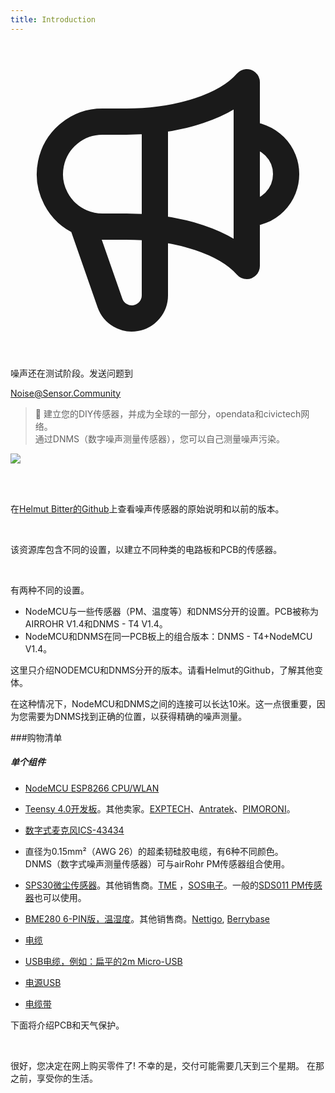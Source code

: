 ```yaml
---
title: Introduction
---
```


  <div class="max-w-screen-xl mx-auto pb-5">
    <div class="p-2 rounded-lg bg-indigo-100 shadow-lg sm:p-3">
    <div class="flex items-center">
          <span class="p-2 rounded-lg bg-indigo-500">
            <svg class="h-8 w-8 text-white" fill="none" viewBox="0 0 24 24" stroke="currentColor">
              <path stroke-linecap="round" stroke-linejoin="round" stroke-width="2" d="M11 5.882V19.24a1.76 1.76 0 01-3.417.592l-2.147-6.15M18 13a3 3 0 100-6M5.436 13.683A4.001 4.001 0 017 6h1.832c4.1 0 7.625-1.234 9.168-3v14c-1.543-1.766-5.067-3-9.168-3H7a3.988 3.988 0 01-1.564-.317z" />
            </svg>
          </span>
        <div class="flex-wrap flex">
          <p class="pt-1 text-indigo-700 font-medium">
              噪声还在测试阶段。发送问题到</p>
        <a href="mailto:Noise@Sensor.Community" class="ml-1 font-medium underline text-white hover:text-yellow-600">
                Noise@Sensor.Community</a>
        </div>
    </div>
  </div>
</div>


> 🚧 建立您的DIY传感器，并成为全球的一部分，opendata和civictech网络。<br> 通过DNMS（数字噪声测量传感器），您可以自己测量噪声污染。

<img src="../docs/dnms/dnms-noise-measuring-sensor-kit.jpg" style="display: block; margin: 1em 0" loading="lazy"/><br /> <br />


在[Helmut Bitter的Github](https://github.com/hbitter/DNMS/tree/master/Manual)上查看噪声传感器的原始说明和以前的版本。

<br>

该资源库包含不同的设置，以建立不同种类的电路板和PCB的传感器。

<br>

有两种不同的设置。

* NodeMCU与一些传感器（PM、温度等）和DNMS分开的设置。PCB被称为AIRROHR V1.4和DNMS - T4 V1.4。
* NodeMCU和DNMS在同一PCB板上的组合版本：DNMS - T4+NodeMCU V1.4。

这里只介绍NODEMCU和DNMS分开的版本。请看Helmut的Github，了解其他变体。

在这种情况下，NodeMCU和DNMS之间的连接可以长达10米。这一点很重要，因为您需要为DNMS找到正确的位置，以获得精确的噪声测量。

###购物清单

##### 单个组件
* [NodeMCU ESP8266 CPU/WLAN](https://www.aliexpress.com/wholesale?groupsort=1&SortType=price_asc&SearchText=nodemcu+v3+esp8266+ch340)
* [Teensy 4.0开发板](https://www.pjrc.com/store/teensy40.html)。其他卖家。[EXPTECH](https://www.exp-tech.de/plattformen/teensy/9596/teensy-4.0-development-board)、[Antratek](https://www.antratek.de/teensy-4-0)、[PIMORONI](https://shop.pimoroni.com/products/teensy-4-0-development-board)。
* [数字式麦克风ICS-43434](https://www.tindie.com/products/onehorse/ics43434-i2s-digital-microphone/)
* 直径为0.15mm²（AWG 26）的超柔韧硅胶电缆，有6种不同颜色。
  <br>
  DNMS（数字式噪声测量传感器）可与airRohr PM传感器组合使用。

* [SPS30微尘传感器](https://www.sparkfun.com/products/15103)。其他销售商。[TME](https://www.tme.eu/de/details/sps30/gassensoren/sensirion/1-101638-10/?brutto=1) ，[SOS电子](https://www.soselectronic.de/products/sensirion/sps30-2-304234)。一般的[SDS011 PM传感器](https://de.aliexpress.com/wholesale?catId=0&initiative_id=AS_20200813122806&SearchText=sds011)也可以使用。
* [BME280 6-PIN版，温湿度](https://www.aliexpress.com/wholesale?catId=0&initiative_id=SB_20200308040440&SearchText=bme280+-5V+%2B3.3V)。其他销售商。[Nettigo](https://nettigo.eu/products/module-pressure-humidity-and-temperature-sensor-bosch-bme280), [Berrybase](https://www.berrybase.de/sensoren-module/feuchtigkeit/gy-bme280-breakout-board-3in1-sensor-f-252-r-temperatur-luftfeuchtigkeit-und-luftdruck?c=92)
* [电缆](http://www.aliexpress.com/wholesale?groupsort=1&SortType=price_asc&SearchText=Dupont+电缆+20厘米+雌性-雌性)
* [USB电缆，例如：扁平的2m Micro-USB](https://www.aliexpress.com/wholesale?catId=0&initiative_id=SB_20200308040708&SearchText=micro+usb+flat+cable+2m)
* [电源USB](https://www.aliexpress.com/wholesale?catId=0&initiative_id=SB_20200308040834&SearchText=single+micro+usb+eu+power+supply)
* [电缆带](https://www.aliexpress.com/wholesale?catId=0&initiative_id=SB_20200308040852&SearchText=cable+电缆带)

下面将介绍PCB和天气保护。

<br>

很好，您决定在网上购买零件了!
不幸的是，交付可能需要几天到三个星期。
在那之前，享受你的生活️。